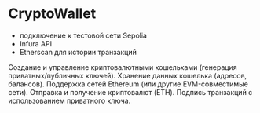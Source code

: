 # CryptoWallet
- подключение к тестовой сети Sepolia
- Infura API 
- Etherscan для истории транзакций

Создание и управление криптовалютными кошельками (генерация приватных/публичных ключей).
Хранение данных кошелька (адресов, балансов).
Поддержка сетей Ethereum (или другие EVM-совместимые сети).
Отправка и получение криптовалют (ETH).
Подпись транзакций с использованием приватного ключа.